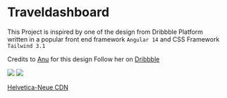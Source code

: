 # Traveldashboard

This Project is inspired by one of the design from Dribbble Platform <br>
written in a popular front end framework `Angular 14` and CSS Framework `Tailwind 3.1`

  
Credits to [Anu](https://dribbble.com/anu003) for this design
Follow her on [Dribbble](https://dribbble.com/)

<img  src="https://cdn.dribbble.com/users/8436194/screenshots/19319917/media/e5df707f17d3a9a0355ec6291ab4e0c7.jpg">
<img  src="https://cdn.dribbble.com/users/8436194/screenshots/19319917/media/7a9965c0f8350fc0eea7e5484415f116.jpg">

[Helvetica-Neue CDN](https://www.cdnfonts.com/helvetica-neue-9.font)